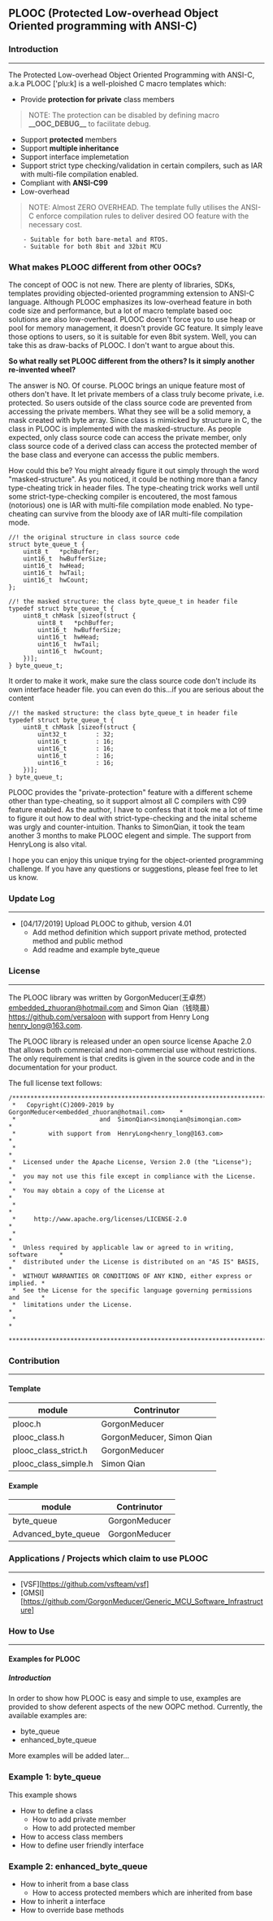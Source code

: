 ## PLOOC (Protected Low-overhead Object Oriented programming with ANSI-C)

### Introduction
---
The Protected Low-overhead Object Oriented Programming with ANSI-C, a.k.a PLOOC ['plu:k] is a well-ploished C macro templates which:

- Provide __protection for private__ class members

> NOTE: The protection can be disabled by defining macro __\_\_OOC_DEBUG\_\___ to facilitate debug.

- Support __protected__ members
- Support __multiple inheritance__ 
- Support interface implemetation
- Support strict type checking/validation in certain compilers, such as IAR with multi-file compilation enabled.
- Compliant with __ANSI-C99__ 
- Low-overhead
> NOTE: Almost ZERO OVERHEAD. The template fully utilises the ANSI-C enforce compilation rules to deliver desired OO feature with the necessary cost.

        - Suitable for both bare-metal and RTOS.
        - Suitable for both 8bit and 32bit MCU

### What makes PLOOC different from other OOCs?
The concept of OOC is not new. There are plenty of libraries, SDKs, templates providing objected-oriented programming extension to ANSI-C language. Although PLOOC emphasizes its low-overhead feature in both code size and performance, but a lot of macro template based ooc solutions are also low-overhead. PLOOC doesn't force you to use heap or pool for memory management, it doesn't provide GC feature. It simply leave those options to users, so it is suitable for even 8bit system. Well, you can take this as draw-backs of PLOOC. I don't want to argue about this.

**So what really set PLOOC different from the others? Is it simply another re-invented wheel?**

The answer is NO. Of course. 
PLOOC brings an unique feature most of others don't have. It let private members of a class truly become private, i.e. protected. So users outside of the class source code are prevented from accessing the private members. What they see will be a solid memory, a mask created with byte array. Since class is mimicked by structure in C, the class in PLOOC is implemented with the masked-structure. As people expected, only class source code can access the private member, only class source code of a derived class can access the protected member of the base class and everyone can accesss the public members.

How could this be? You might already figure it out simply through the word "masked-structure". As you noticed, it could be nothing more than a fancy type-cheating trick in header files. 
The type-cheating trick works well until some strict-type-checking compiler is encoutered, the most famous (notorious) one is IAR with multi-file compilation mode enabled. No type-cheating can survive from the bloody axe of IAR multi-file compilation mode. 

    //! the original structure in class source code
    struct byte_queue_t {
	    uint8_t   *pchBuffer;
	    uint16_t  hwBufferSize;
	    uint16_t  hwHead;
	    uint16_t  hwTail;
	    uint16_t  hwCount;
	};
	
	//! the masked structure: the class byte_queue_t in header file
	typedef struct byte_queue_t {
        uint8_t chMask [sizeof(struct {
	        uint8_t   *pchBuffer;
	        uint16_t  hwBufferSize;
	        uint16_t  hwHead;
	        uint16_t  hwTail;
	        uint16_t  hwCount;
	    })];
	} byte_queue_t;
	
It order to make it work, make sure the class source code don't include its own interface header file.
you can even do this...if you are serious about the content

	//! the masked structure: the class byte_queue_t in header file
	typedef struct byte_queue_t {
	    uint8_t chMask [sizeof(struct {
            uint32_t        : 32;
            uint16_t        : 16;
            uint16_t        : 16;
            uint16_t        : 16;
            uint16_t        : 16;
        })];
	} byte_queue_t;
	

PLOOC provides the "private-protection" feature with a different scheme other than type-cheating, so it support almost all C compilers with C99 feature enabled. As the author, I have to confess that it took me a lot of time to figure it out how to deal with strict-type-checking and the inital scheme was urgly and counter-intuition. Thanks to SimonQian, it took the team another 3 months to make PLOOC elegent and simple. The support from HenryLong is also vital. 

I hope you can enjoy this unique trying for the object-oriented programming challenge. 
If you have any questions or suggestions, please feel free to let us know.

### Update Log
---
- \[04/17/2019\] Upload PLOOC to github, version 4.01
    - Add method definition which support private method, protected method and public method
    - Add readme and example byte_queue


### License
---
The PLOOC library was written by GorgonMeducer(王卓然）<embedded_zhuoran@hotmail.com> and Simon Qian（钱晓晨）<https://github.com/versaloon> with support from Henry Long <henry_long@163.com>.

The PLOOC library is released under an open source license Apache 2.0 that allows both commercial and non-commercial use without restrictions. The only requirement is that credits is given in the source code and in the documentation for your product.

The full license text follows:

	/*****************************************************************************
	 *   Copyright(C)2009-2019 by GorgonMeducer<embedded_zhuoran@hotmail.com>    *
	 *                       and  SimonQian<simonqian@simonqian.com>             *
	 *         with support from  HenryLong<henry_long@163.com>                  *
	 *                                                                           *
	 *  Licensed under the Apache License, Version 2.0 (the "License");          *
	 *  you may not use this file except in compliance with the License.         *
	 *  You may obtain a copy of the License at                                  *
	 *                                                                           *
	 *     http://www.apache.org/licenses/LICENSE-2.0                            *
	 *                                                                           *
	 *  Unless required by applicable law or agreed to in writing, software      *
	 *  distributed under the License is distributed on an "AS IS" BASIS,        *
	 *  WITHOUT WARRANTIES OR CONDITIONS OF ANY KIND, either express or implied. *
	 *  See the License for the specific language governing permissions and      *
	 *  limitations under the License.                                           *
	 *                                                                           *
	 ****************************************************************************/


### Contribution
---
#### Template
| module | Contrinutor |
| ------ | ------ |
| plooc.h | GorgonMeducer ||
| plooc_class.h | GorgonMeducer, Simon Qian | 
| plooc_class_strict.h | GorgonMeducer |
| plooc_class_simple.h | Simon Qian |


#### Example
| module | Contrinutor |
| ------ | ------ |
| byte_queue | GorgonMeducer |
| Advanced_byte_queue | GorgonMeducer |

### Applications / Projects which claim to use PLOOC
---
- [VSF][https://github.com/vsfteam/vsf]
- [GMSI][https://github.com/GorgonMeducer/Generic_MCU_Software_Infrastructure]


### How to Use
---
#### Examples for PLOOC
##### Introduction
In order to show how PLOOC is easy and simple to use, examples are provided to show deferent aspects of the new OOPC method. Currently, the available examples are:

- byte_queue
- enhanced_byte_queue
 
More examples will be added later...

### Example 1: byte_queue
This example shows
- How to define a class
    - How to add private member
    - How to add protected member
- How to access class members
- How to define user friendly interface

### Example 2: enhanced_byte_queue
- How to inherit from a base class
    - How to access protected members which are inherited from base
- How to inherit a interface
- How to override base methods


